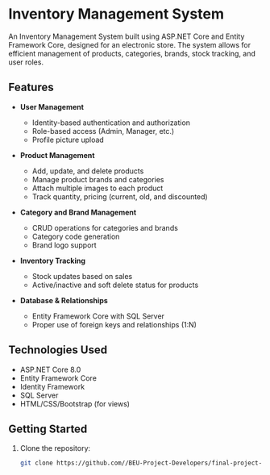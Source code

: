 # Inventory Management System

An Inventory Management System built using ASP.NET Core and Entity Framework Core, designed for an electronic store. The system allows for efficient management of products, categories, brands, stock tracking, and user roles.

## Features

- **User Management**
  - Identity-based authentication and authorization
  - Role-based access (Admin, Manager, etc.)
  - Profile picture upload

- **Product Management**
  - Add, update, and delete products
  - Manage product brands and categories
  - Attach multiple images to each product
  - Track quantity, pricing (current, old, and discounted)

- **Category and Brand Management**
  - CRUD operations for categories and brands
  - Category code generation
  - Brand logo support

- **Inventory Tracking**
  - Stock updates based on sales
  - Active/inactive and soft delete status for products

- **Database & Relationships**
  - Entity Framework Core with SQL Server
  - Proper use of foreign keys and relationships (1:N)

## Technologies Used

- ASP.NET Core 8.0
- Entity Framework Core
- Identity Framework
- SQL Server
- HTML/CSS/Bootstrap (for views)

## Getting Started

1. Clone the repository:
   ```bash
   git clone https://github.com//BEU-Project-Developers/final-project-submission-web-applications-aliyevelton
